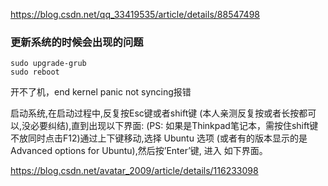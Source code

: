 https://blog.csdn.net/qq_33419535/article/details/88547498

### 更新系统的时候会出现的问题 
    sudo upgrade-grub
    sudo reboot

开不了机，end kernel panic not syncing报错

启动系统,在启动过程中,反复按Esc键或者shift键 (本人亲测反复按或者长按都可以,没必要纠结),直到出现以下界面: (PS: 如果是Thinkpad笔记本，需按住shift键不放同时点击F12)通过上下键移动,选择 Ubuntu 选项 (或者有的版本显示的是Advanced options for Ubuntu),然后按’Enter’键, 进入 如下界面。

https://blog.csdn.net/avatar_2009/article/details/116233098

